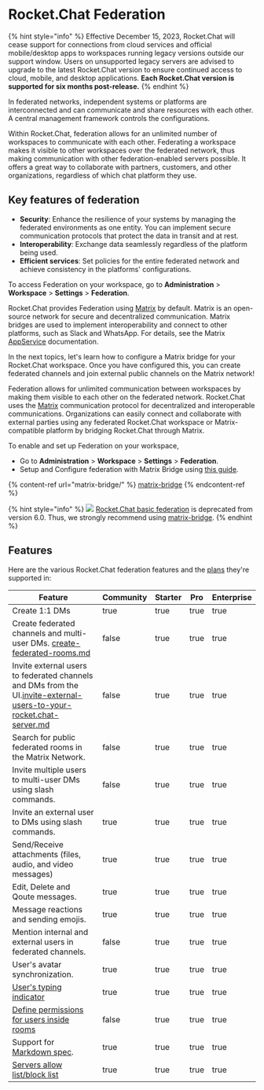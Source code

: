 # Rocket.Chat Federation

{% hint style="info" %}
Effective December 15, 2023, Rocket.Chat will cease support for connections from cloud services and official mobile/desktop apps to workspaces running legacy versions outside our support window. Users on unsupported legacy servers are advised to upgrade to the latest Rocket.Chat version to ensure continued access to cloud, mobile, and desktop applications. **Each Rocket.Chat version is supported for six months post-release.**
{% endhint %}

In federated networks, independent systems or platforms are interconnected and can communicate and share resources with each other. A central management framework controls the configurations.&#x20;

Within Rocket.Chat, federation allows for an unlimited number of workspaces to communicate with each other. Federating a workspace makes it visible to other workspaces over the federated network, thus making communication with other federation-enabled servers possible. It offers a great way to collaborate with partners, customers, and other organizations, regardless of which chat platform they use.

## Key features of federation

* **Security**: Enhance the resilience of your systems by managing the federated environments as one entity. You can implement secure communication protocols that protect the data in transit and at rest.
* **Interoperability**: Exchange data seamlessly regardless of the platform being used.
* **Efficient services**: Set policies for the entire federated network and achieve consistency in the platforms' configurations.

To access Federation on your workspace, go to **Administration** > **Workspace** > **Settings** > **Federation**.

Rocket.Chat provides Federation using [Matrix](https://matrix.org/) by default. Matrix is an open-source network for secure and decentralized communication. Matrix bridges are used to implement interoperability and connect to other platforms, such as Slack and WhatsApp. For details, see the Matrix [AppService](https://matrix.org/docs/matrix-concepts/elements-of-matrix/#appservice-bridges-and-some-bots) documentation.

In the next topics, let's learn how to configure a Matrix bridge for your Rocket.Chat workspace. Once you have configured this, you can create federated channels and join external public channels on the Matrix network!

Federation allows for unlimited communication between workspaces by making them visible to each other on the federated network. Rocket.Chat uses the [Matrix](https://matrix.org/) communication protocol for decentralized and interoperable communications. Organizations can easily connect and collaborate with external parties using any federated Rocket.Chat workspace or Matrix-compatible platform by bridging Rocket.Chat through Matrix.

To enable and set up Federation on your workspace,

* Go to **Administration** > **Workspace** > **Settings** > **Federation**.
* Setup and Configure federation with Matrix Bridge using [this guide](matrix-bridge/).

{% content-ref url="matrix-bridge/" %}
[matrix-bridge](matrix-bridge/)
{% endcontent-ref %}

{% hint style="info" %}
![](<../../.gitbook/assets/Deprecated (1).png>) [Rocket.Chat basic federation](rocket.chat-federation/) is deprecated from version 6.0. Thus, we strongly recommend using [matrix-bridge](matrix-bridge/ "mention").
{% endhint %}

## Features

Here are the various Rocket.Chat federation features and the [plans](../../readme/our-plans.md) they're supported in:

<table><thead><tr><th>Feature</th><th data-type="checkbox">Community</th><th data-type="checkbox">Starter</th><th data-type="checkbox">Pro</th><th data-type="checkbox">Enterprise</th></tr></thead><tbody><tr><td>Create 1:1 DMs</td><td>true</td><td>true</td><td>true</td><td>true</td></tr><tr><td>Create federated channels and multi-user DMs. <a data-mention href="matrix-bridge/matrix-users-guide/create-federated-rooms.md">create-federated-rooms.md</a></td><td>false</td><td>true</td><td>true</td><td>true</td></tr><tr><td>Invite external users to federated channels and DMs from the UI.<a data-mention href="matrix-bridge/matrix-users-guide/invite-external-users-to-your-rocket.chat-server.md">invite-external-users-to-your-rocket.chat-server.md</a></td><td>false</td><td>true</td><td>true</td><td>true</td></tr><tr><td>Search for public  federated rooms in the Matrix Network.</td><td>false</td><td>true</td><td>true</td><td>true</td></tr><tr><td>Invite multiple users to multi-user DMs using slash commands.</td><td>false</td><td>true</td><td>true</td><td>true</td></tr><tr><td>Invite an external user to DMs using slash commands.</td><td>true</td><td>true</td><td>true</td><td>true</td></tr><tr><td>Send/Receive attachments (files, audio, and video messages)</td><td>true</td><td>true</td><td>true</td><td>true</td></tr><tr><td>Edit, Delete and Qoute messages.</td><td>true</td><td>true</td><td>true</td><td>true</td></tr><tr><td>Message reactions and sending emojis.</td><td>true</td><td>true</td><td>true</td><td>true</td></tr><tr><td>Mention internal and external users in federated channels.</td><td>false</td><td>true</td><td>true</td><td>true</td></tr><tr><td>User's avatar synchronization.</td><td>true</td><td>true</td><td>true</td><td>true</td></tr><tr><td><a href="matrix-bridge/matrix-admin-guide/matrix-homeserver-setup/#important-warning-about-the-installation">User's typing indicator</a> </td><td>true</td><td>true</td><td>true</td><td>true</td></tr><tr><td><a href="matrix-bridge/matrix-users-guide/assign-roles-for-users-in-federated-rooms.md">Define permissions for users inside rooms</a> </td><td>false</td><td>true</td><td>true</td><td>true</td></tr><tr><td>Support for <a href="https://spec.commonmark.org/0.30/">Markdown spec</a>.</td><td>true</td><td>true</td><td>true</td><td>true</td></tr><tr><td><a href="matrix-bridge/matrix-admin-guide/matrix-homeserver-setup/matrix-allow-block-list.md">Servers allow list/block list</a> </td><td>true</td><td>true</td><td>true</td><td>true</td></tr></tbody></table>
